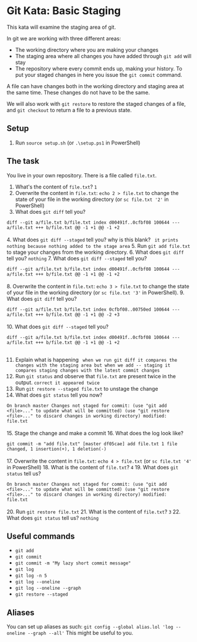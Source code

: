 # Git Kata: Basic Staging

This kata will examine the staging area of git.

In git we are working with three different areas:

* The working directory where you are making your changes
* The staging area where all changes you have added through `git add` will stay
* The repository where every commit ends up, making your history. To put your staged changes in here you issue the `git commit` command.

A file can have changes both in the working directory and staging area at the same time.
These changes do not have to be the same.

We will also work with `git restore` to restore the staged changes of a file, and `git checkout` to return a file to a previous state.

## Setup

1. Run `source setup.sh` (or `.\setup.ps1` in PowerShell)

## The task

You live in your own repository. There is a file called `file.txt`.

1. What's the content of `file.txt`? `1`
2. Overwrite the content in `file.txt`: `echo 2 > file.txt` to change the state of your file in the working directory (or `sc file.txt '2'` in PowerShell)
3. What does `git diff` tell you? <br>

`
diff --git a/file.txt b/file.txt
index d00491f..0cfbf08 100644
--- a/file.txt
+++ b/file.txt
@@ -1 +1 @@
-1
+2
`
<br><br>
4. What does `git diff --staged` tell you?  why is this blank? ` it prints nothing because nothing added to the stage area`
5. Run `git add file.txt` to stage your changes from the working directory.
6. What does `git diff` tell you? ` nothing `
7. What does `git diff --staged` tell you? <br>

`
diff --git a/file.txt b/file.txt
index d00491f..0cfbf08 100644
--- a/file.txt
+++ b/file.txt
@@ -1 +1 @@
-1
+2
`
<br><br>
8. Overwrite the content in `file.txt`: `echo 3 > file.txt` to change the state of your file in the working directory (or `sc file.txt '3'` in PowerShell).
9. What does `git diff` tell you? <br>

`
diff --git a/file.txt b/file.txt
index 0cfbf08..00750ed 100644
--- a/file.txt
+++ b/file.txt
@@ -1 +1 @@
-2
+3
`
<br><br>
10. What does `git diff --staged` tell you? <br>

`
diff --git a/file.txt b/file.txt
index d00491f..0cfbf08 100644
--- a/file.txt
+++ b/file.txt
@@ -1 +1 @@
-1
+2
`
<br><br>

11. Explain what is happening ` when we run git diff it compares the changes with the staging area but when we add -- staging it compares staging changes with the latest commit changes`
12. Run `git status` and observe that `file.txt` are present twice in the output. `correct it appeared twice`
13. Run `git restore --staged file.txt` to unstage the change
14. What does `git status` tell you now? <br>

`
On branch master
Changes not staged for commit:
  (use "git add <file>..." to update what will be committed)
  (use "git restore <file>..." to discard changes in working directory)
        modified:   file.txt
`
<br><br>
15. Stage the change and make a commit
16. What does the log look like? <br>

`
git commit -m "add file.txt"
[master df05cae] add file.txt
 1 file changed, 1 insertion(+), 1 deletion(-)
`
<br><br>
17. Overwrite the content in `file.txt`: `echo 4 > file.txt` (or `sc file.txt '4'` in PowerShell)
18. What is the content of `file.txt`? `4`
19. What does `git status` tell us? <br>

`
On branch master
Changes not staged for commit:
  (use "git add <file>..." to update what will be committed)
  (use "git restore <file>..." to discard changes in working directory)
        modified:   file.txt
`
<br><br>
20. Run `git restore file.txt`
21. What is the content of `file.txt`? `3`
22. What does `git status` tell us? `nothing`

## Useful commands

- `git add`
- `git commit`
- `git commit -m "My lazy short commit message"`
- `git log`
- `git log -n 5`
- `git log --oneline`
- `git log --oneline --graph`
- `git restore --staged`

## Aliases

You can set up aliases as such:
`git config --global alias.lol 'log --oneline --graph --all'`
This might be useful to you.
